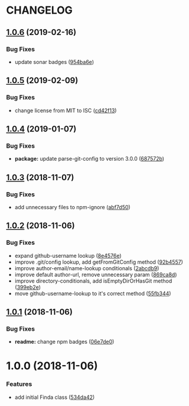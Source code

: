 # CHANGELOG

## [1.0.6](https://github.com/seantrane/finda/compare/v1.0.5...v1.0.6) (2019-02-16)


### Bug Fixes

* update sonar badges ([954ba6e](https://github.com/seantrane/finda/commit/954ba6e))

## [1.0.5](https://github.com/seantrane/finda/compare/v1.0.4...v1.0.5) (2019-02-09)


### Bug Fixes

* change license from MIT to ISC ([cd42f13](https://github.com/seantrane/finda/commit/cd42f13))

## [1.0.4](https://github.com/seantrane/finda/compare/v1.0.3...v1.0.4) (2019-01-07)


### Bug Fixes

* **package:** update parse-git-config to version 3.0.0 ([687572b](https://github.com/seantrane/finda/commit/687572b))

## [1.0.3](https://github.com/seantrane/finda/compare/v1.0.2...v1.0.3) (2018-11-07)


### Bug Fixes

* add unnecessary files to npm-ignore ([abf7d50](https://github.com/seantrane/finda/commit/abf7d50))

## [1.0.2](https://github.com/seantrane/finda/compare/v1.0.1...v1.0.2) (2018-11-06)


### Bug Fixes

* expand github-username lookup ([8e4576e](https://github.com/seantrane/finda/commit/8e4576e))
* improve .git/config lookup, add getFromGitConfig method ([92b4557](https://github.com/seantrane/finda/commit/92b4557))
* improve author-email/name-lookup conditionals ([2abcdb9](https://github.com/seantrane/finda/commit/2abcdb9))
* improve default author-url, remove unnecessary param ([869ca8d](https://github.com/seantrane/finda/commit/869ca8d))
* improve directory-conditionals, add isEmptyDirOrHasGit method ([399eb2e](https://github.com/seantrane/finda/commit/399eb2e))
* move github-username-lookup to it's correct method ([55fb344](https://github.com/seantrane/finda/commit/55fb344))

## [1.0.1](https://github.com/seantrane/finda/compare/v1.0.0...v1.0.1) (2018-11-06)


### Bug Fixes

* **readme:** change npm badges ([06e7de0](https://github.com/seantrane/finda/commit/06e7de0))

# 1.0.0 (2018-11-06)


### Features

* add initial Finda class ([534da42](https://github.com/seantrane/finda/commit/534da42))
